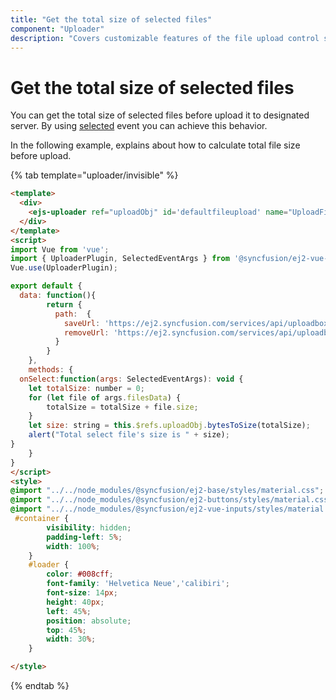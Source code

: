 ```yaml
---
title: "Get the total size of selected files"
component: "Uploader"
description: "Covers customizable features of the file upload control such as a preview image, invisible upload, progress bar, sort the file list and more."
---
```


# Get the total size of selected files

You can get the total size of selected files before upload it to designated server.
By using [selected](../../api/uploader/#selected) event you can achieve this behavior.

In the following example, explains about how to calculate total file size before upload.

{% tab template="uploader/invisible" %}

```html
<template>
  <div>
    <ejs-uploader ref="uploadObj" id='defaultfileupload' name="UploadFiles" :selected = "onSelect" :asyncSettings= "path"></ejs-uploader>
  </div>
</template>
<script>
import Vue from 'vue';
import { UploaderPlugin, SelectedEventArgs } from '@syncfusion/ej2-vue-inputs';
Vue.use(UploaderPlugin);

export default {
  data: function(){
        return {
          path:  {
            saveUrl: 'https://ej2.syncfusion.com/services/api/uploadbox/Save',
            removeUrl: 'https://ej2.syncfusion.com/services/api/uploadbox/Remove'
          }
        }
    },
    methods: {
  onSelect:function(args: SelectedEventArgs): void {
    let totalSize: number = 0;
    for (let file of args.filesData) {
        totalSize = totalSize + file.size;
    }
    let size: string = this.$refs.uploadObj.bytesToSize(totalSize);
    alert("Total select file's size is " + size);
}
    }
}
</script>
<style>
@import "../../node_modules/@syncfusion/ej2-base/styles/material.css";
@import "../../node_modules/@syncfusion/ej2-buttons/styles/material.css";
@import "../../node_modules/@syncfusion/ej2-vue-inputs/styles/material.css";
 #container {
        visibility: hidden;
        padding-left: 5%;
        width: 100%;
    }
    #loader {
        color: #008cff;
        font-family: 'Helvetica Neue','calibiri';
        font-size: 14px;
        height: 40px;
        left: 45%;
        position: absolute;
        top: 45%;
        width: 30%;
    }

</style>
```

{% endtab %}
